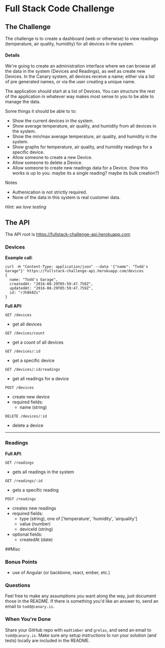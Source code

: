 
# Full Stack Code Challenge


## The Challenge
The challenge is to create a dashboard (web or otherwise) to view readings (temperature, air quality, humidity) for all devices in the system.

#### Details
We're going to create an administration interface where we can browse all the data in the system (Devices and Readings), as well as create new Devices. In the Canary system, all devices receive a name; either via a list of pre generated names, or via the user creating a unique name.

The application should start at a list of Devices. You can structure the rest of the application in whatever way makes most sense to you to be able to manage the data.

Some things it should be able to to:
- Show the current devices in the system.
- Show average temperature, air quality, and humidity from all devices in the system.
- Show the min/max average temperature, air quality, and humidity in the system.
- Show graphs for temperature, air quality, and humidity readings for a specific device.
- Allow someone to create a new Device.
- Allow someone to delete a Device.
- Allow someone to create new readings data for a Device. (how this works is up to you. maybe its a single reading? maybe its bulk creation?)

Notes
* Authenication is not strictly required.
* None of the data in this system is real customer data.

_Hint: we love testing_


## The API
The API root is https://fullstack-challenge-api.herokuapp.com

### Devices
**Example call**:
```
curl -H "Content-Type: application/json" --data '{"name": "Todd's Garage"}' https://fullstack-challenge-api.herokuapp.com/devices
{
  name: "Todd's Garage",
  createdAt: "2016-08-29T05:59:47.758Z",
  updatedAt: "2016-08-29T05:59:47.759Z",
  id: "rJh8k8Zs"
}
```
**Full API:**

`GET /devices`
- get all devices

`GET /devices/count`
- get a count of all devices

`GET /devices/:id`
- get a specific device

`GET /devices/:id/readings`
- get all readings for a device

`POST /devices`
- create new device
- required fields:
	- name (string)

`DELETE /devices/:id`
- delete a device

----------

### Readings

**Full API**:

`GET /readings`
- gets all readings in the system

`GET /readings/:id`
- gets a specific reading

`POST /readings`
- creates new readings
- required fields:
	- type (string), one of ['temperature', 'humidity', 'airquality']
	- value (number)
	- deviceId (string)
- optional fields:
	- createdAt (date)


##Misc

### Bonus Points
- use of Angular (or backbone, react, ember, etc.)


### Questions
Feel free to make any assumptions you want along the way, just document those in the README. If there is something you'd like an answer to, send an email to `todd@canary.is`.

### When You're Done
Share your GitHub repo with `madtimber` and `grelas`, and send an email to `todd@canary.is`. Make sure any setup instructions to run your solution (and tests) locally are included in the README.
